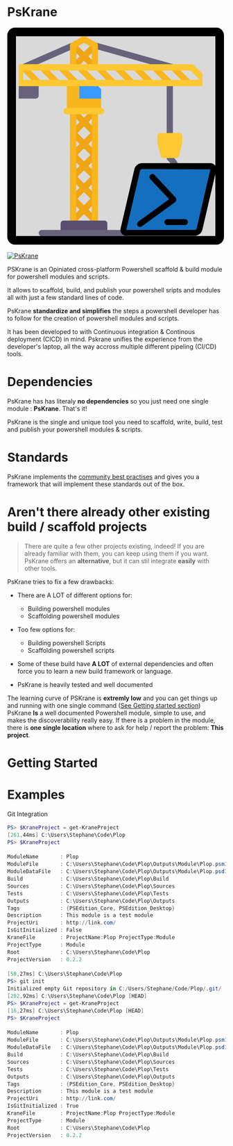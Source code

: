 
# PsKrane
![logo](./Images/PsKrane_logo.png)

[![PsKrane](https://img.shields.io/powershellgallery/dt/PsKrane.svg)](https://www.powershellgallery.com/packages/PsKrane/)

PSKrane is an Opiniated cross-platform Powershell scaffold & build module for powershell modules and scripts.

It allows to scaffold, build, and publish your powershell sripts and modules all with just a few standard lines of code.

PsKrane **standardize and simplifies** the steps a powershell developer has to follow for the creation of powershell modules and scripts.

It has been developed to with Continuous integration & Continous deployment (CICD) in mind. Pskrane unifies the experience from the developer's laptop, all the way accross multiple different pipeling (CI/CD) tools.

# Dependencies

PsKrane has has literaly **no dependencies** so you just need one single module : **PsKrane**. That's it!

PsKrane is the single and unique tool you need to scaffold, write, build, test and publish your powershell modules & scripts.

# Standards

PsKrane implements the [community best practises](https://github.com/PoshCode/PowerShellPracticeAndStyle) and gives you a framework that will implement these standards out of the box.

# Aren't there already other existing build / scaffold projects

> There are quite a few other projects existing, indeed! If you are already familiar with them, you can keep using them if you want. PsKrane offers an **alternative**, but it can stil integrate **easily** with other tools.

PsKrane tries to fix a few drawbacks:
- There are A LOT of different options for:
  -   Building powershell modules
  -   Scaffolding powershell modules
-  Too few options for:
   - Building powershell Scripts
   - Scaffolding powershell scripts
     
- Some of these build have **A LOT** of external dependencies and often force you to learn a new build framework or language.
- PsKrane is heavily tested and well documented

The learning curve of PSKrane is **extremly low** and you can get things up and running with one single command ([See Getting started section](#getting-started))
PsKrane **Is** a well documented Powershell module, simple to use, and makes the discoverability really easy. 
If there is a problem in the module, there is **one single location** where to ask for help / report the problem: **This project**.


# Getting Started

# Examples

Git Integration

```powershell
PS> $KraneProject = get-KraneProject
[261,44ms] C:\Users\Stephane\Code\Plop
PS> $KraneProject

ModuleName       : Plop
ModuleFile       : C:\Users\Stephane\Code\Plop\Outputs\Module\Plop.psm1
ModuleDataFile   : C:\Users\Stephane\Code\Plop\Outputs\Module\Plop.psd1
Build            : C:\Users\Stephane\Code\Plop\Build
Sources          : C:\Users\Stephane\Code\Plop\Sources
Tests            : C:\Users\Stephane\Code\Plop\Tests
Outputs          : C:\Users\Stephane\Code\Plop\Outputs
Tags             : {PSEdition_Core, PSEdition_Desktop}
Description      : This module is a test module
ProjectUri       : http://link.com/
IsGitInitialized : False
KraneFile        : ProjectName:Plop ProjectType:Module
ProjectType      : Module
Root             : C:\Users\Stephane\Code\Plop
ProjectVersion   : 0.2.2

[50,27ms] C:\Users\Stephane\Code\Plop
PS> git init
Initialized empty Git repository in C:/Users/Stephane/Code/Plop/.git/
[202,92ms] C:\Users\Stephane\Code\Plop [HEAD]
PS> $KraneProject = get-KraneProject
[16,27ms] C:\Users\Stephane\Code\Plop [HEAD]
PS> $KraneProject

ModuleName       : Plop
ModuleFile       : C:\Users\Stephane\Code\Plop\Outputs\Module\Plop.psm1
ModuleDataFile   : C:\Users\Stephane\Code\Plop\Outputs\Module\Plop.psd1
Build            : C:\Users\Stephane\Code\Plop\Build
Sources          : C:\Users\Stephane\Code\Plop\Sources
Tests            : C:\Users\Stephane\Code\Plop\Tests
Outputs          : C:\Users\Stephane\Code\Plop\Outputs
Tags             : {PSEdition_Core, PSEdition_Desktop}
Description      : This module is a test module
ProjectUri       : http://link.com/
IsGitInitialized : True
KraneFile        : ProjectName:Plop ProjectType:Module
ProjectType      : Module
Root             : C:\Users\Stephane\Code\Plop
ProjectVersion   : 0.2.2

```

